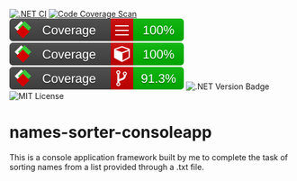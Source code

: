 [![.NET CI](https://github.com/CadeXLegend/names_sorter_consoleapp/actions/workflows/dotnet.yml/badge.svg?branch=main&event=push)](https://github.com/CadeXLegend/names_sorter_consoleapp/actions/workflows/dotnet.yml) [![Code Coverage Scan](https://github.com/CadeXLegend/names_sorter_consoleapp/actions/workflows/codecoverage.yml/badge.svg?branch=main&event=push)](https://github.com/CadeXLegend/names_sorter_consoleapp/actions/workflows/codecoverage.yml) ![Code Coverage Lines](https://github.com/CadeXLegend/names_sorter_consoleapp/blob/main/Tests/TestCoverageReport_HTML_withBadges/badge_linecoverage.svg) ![Code Coverage Methods](https://github.com/CadeXLegend/names_sorter_consoleapp/blob/main/Tests/TestCoverageReport_HTML_withBadges/badge_methodcoverage.svg) ![Code Coverage Branch](https://github.com/CadeXLegend/names_sorter_consoleapp/blob/main/Tests/TestCoverageReport_HTML_withBadges/badge_branchcoverage.svg) ![.NET Version Badge](https://img.shields.io/badge/.Net-7.0.100-blue?style=flat) ![MIT License](https://img.shields.io/badge/license-MIT-informational)

# names-sorter-consoleapp
 This is a console application framework built by me to complete the task of sorting names from a list provided through a .txt file.
